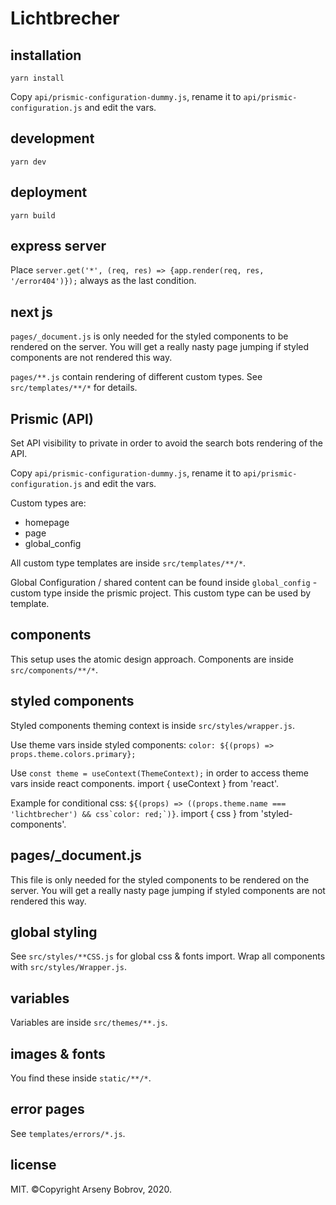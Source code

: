 # Lichtbrecher

## installation
```yarn install```

Copy ```api/prismic-configuration-dummy.js```, rename it to ```api/prismic-configuration.js``` and edit the vars.


## development
```yarn dev```


## deployment
```yarn build```


## express server
Place ```server.get('*', (req, res) => {app.render(req, res, '/error404')});``` always as the last condition.


## next js
```pages/_document.js``` is only needed for the styled components to be rendered on the server.
You will get a really nasty page jumping if styled components are not rendered this way.

```pages/**.js``` contain rendering of different custom types. See ```src/templates/**/*``` for details.


## Prismic (API)
Set API visibility to private in order to avoid the search bots rendering of the API.

Copy ```api/prismic-configuration-dummy.js```, rename it to ```api/prismic-configuration.js``` and edit the vars.

Custom types are:

 - homepage
 - page
 - global_config

All custom type templates are inside ```src/templates/**/*```.

Global Configuration / shared content can be found inside ```global_config``` - custom type inside the prismic project. This custom type can be used by template.


## components
This setup uses the atomic design approach. Components are inside ```src/components/**/*```.


## styled components
Styled components theming context is inside ```src/styles/wrapper.js```.

Use theme vars inside styled components: ```color: ${(props) => props.theme.colors.primary};```

Use ```const theme = useContext(ThemeContext);``` in order to access theme vars inside react components. import { useContext } from 'react'.

Example for conditional css: ```${(props) => ((props.theme.name === 'lichtbrecher') && css`color: red;`)}```. import { css } from 'styled-components'.

## pages/_document.js
This file is only needed for the styled components to be rendered on the server.
You will get a really nasty page jumping if styled components are not rendered this way.


## global styling
See ```src/styles/**CSS.js``` for global css & fonts import. Wrap all components with ```src/styles/Wrapper.js```.


## variables
Variables are inside ```src/themes/**.js```.


## images & fonts
You find these inside ```static/**/*```.


## error pages
See ```templates/errors/*.js```.


## license
MIT. ©Copyright Arseny Bobrov, 2020.
